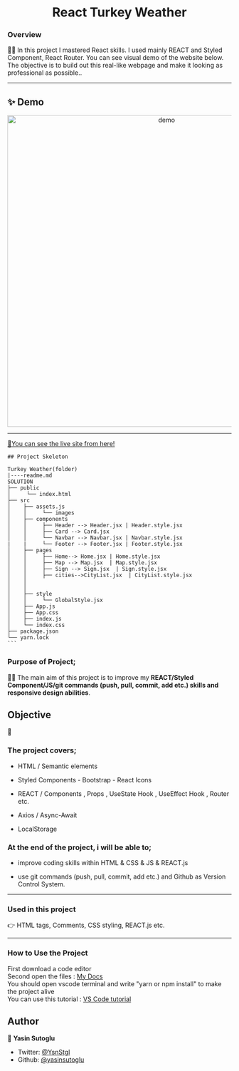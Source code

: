 <h1 align="center">React Turkey Weather</h1>

<h3>Overview</h3>
👨‍💻 In this project I mastered React skills. I used mainly REACT and Styled Component, React Router. You can see visual demo of the website below. The objective is to build out this real-like webpage and make it looking as professional as possible..
<hr>

## ✨ Demo

 <p align="center">
  <img width="700" align="center" src="./public/gif/readme.gif" alt="demo"/>   
</p>

<!-- ![Alt text](https://giphy.com/peekasso)  -->

<hr>

[📍You can see the live site from here!]()

<!-- ------------------------------------------------------ -->
````
## Project Skeleton 

Turkey Weather(folder)
|----readme.md        
SOLUTION
├── public
│     └── index.html
├── src
│    ├── assets.js
│    │     └── images
│    ├── components
│    │     ├── Header --> Header.jsx | Header.style.jsx
│    │     ├── Card --> Card.jsx 
│    │     └── Navbar --> Navbar.jsx | Navbar.style.jsx
|    |     └── Footer --> Footer.jsx | Footer.style.jsx
│    ├── pages
│    │     ├── Home--> Home.jsx | Home.style.jsx
│    │     ├── Map --> Map.jsx  | Map.style.jsx
│    │     ├── Sign --> Sign.jsx  | Sign.style.jsx
│    │     ├── cities-->CityList.jsx  | CityList.style.jsx
│    │     
│    │     
│    ├── style
│    │     └── GlobalStyle.jsx
│    ├── App.js
│    ├── App.css
│    ├── index.js
│    └── index.css
├── package.json
└── yarn.lock
```
````
<!-- --------------------------------------- -->
### Purpose of Project;

👨‍💻 The main aim of this project is to improve my <b>REACT/Styled Component/JS/git commands (push, pull, commit, add etc.) skills and responsive design abilities</b>.


## Objective

🎯

### The project covers;

- HTML / Semantic elements 

- Styled Components - Bootstrap - React Icons

- REACT / Components , Props , UseState Hook , UseEffect Hook , Router etc.

- Axios / Async-Await

- LocalStorage

### At the end of the project, i will be able to;

- improve coding skills within HTML & CSS & JS & REACT.js

- use git commands (push, pull, commit, add etc.) and Github as Version Control System.

<hr>
<h3>Used in this project</h3>

👉 HTML tags, Comments, CSS styling, REACT.js etc.


<hr>
<h3>How to Use the Project</h3>
<span>First download a code editor </span>
<br><span>Second open the files : </span><a href='https://github.com/yasinsutoglu/React-TurkeyWeather'>My Docs</a>
<br><span>You should open vscode terminal and write "yarn or npm install" to make the project alive </span>
<br><span>You can use this tutorial : </span><a href='https://www.youtube.com/watch?v=fJEbVCrEMSE'>VS Code tutorial</a>


<!-- ------------------------------------------------------------------------- -->
<!-- ## 🚀 Usage

Make sure you have [npx](https://www.npmjs.com/package/npx) installed (`npx` is shipped by default since npm `5.2.0`)

Just run the following command at the root of your project and answer questions:

```sh
npx readme-md-generator
```

Or use default values for all questions (`-y`):

```sh
npx readme-md-generator -y
```

Use your own `ejs` README template (`-p`):

```sh
npx readme-md-generator -p path/to/my/own/template.md
```

You can find [ejs README template examples here](https://github.com/kefranabg/readme-md-generator/tree/master/templates). -->

<!-- -------------------------------------------------------------------------- -->

<!-- ## Code Contributors

This project exists thanks to all the people who contribute. [[Contribute](CONTRIBUTING.md)].
<a href="https://github.com/kefranabg/readme-md-generator/graphs/contributors"><img src="https://opencollective.com/readme-md-generator/contributors.svg?width=890&button=false" /></a>
 -->

<!-- ## 🤝 Contributing

Contributions, issues and feature requests are welcome.<br />
Feel free to check [issues page](https://github.com/kefranabg/readme-md-generator/issues) if you want to contribute.<br />
[Check the contributing guide](./CONTRIBUTING.md).<br /> -->


<!-- ------------------------------------------------------------------------------------- -->
## Author

👤 **Yasin Sutoglu**

- Twitter: [@YsnStgl](https://twitter.com/YsnStgl)
- Github: [@yasinsutoglu](https://github.com/yasinsutoglu)

